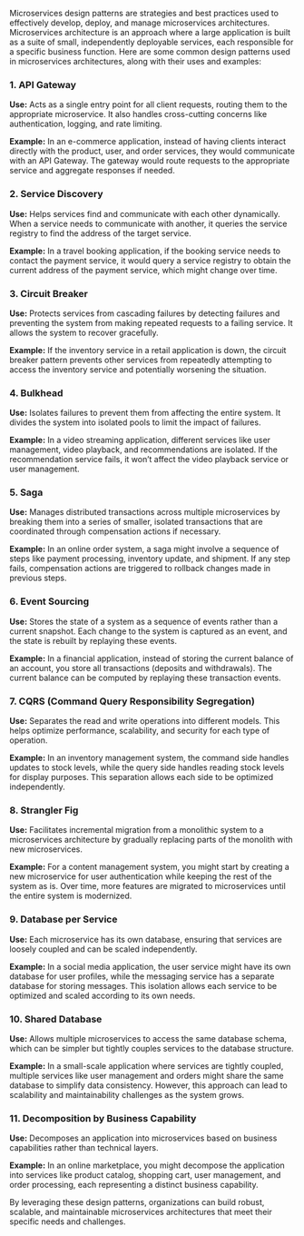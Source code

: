 Microservices design patterns are strategies and best practices used to effectively develop, deploy, and manage microservices architectures. Microservices architecture is an approach where a large application is built as a suite of small, independently deployable services, each responsible for a specific business function. Here are some common design patterns used in microservices architectures, along with their uses and examples:

### 1. **API Gateway**

**Use:** Acts as a single entry point for all client requests, routing them to the appropriate microservice. It also handles cross-cutting concerns like authentication, logging, and rate limiting.

**Example:** In an e-commerce application, instead of having clients interact directly with the product, user, and order services, they would communicate with an API Gateway. The gateway would route requests to the appropriate service and aggregate responses if needed.

### 2. **Service Discovery**

**Use:** Helps services find and communicate with each other dynamically. When a service needs to communicate with another, it queries the service registry to find the address of the target service.

**Example:** In a travel booking application, if the booking service needs to contact the payment service, it would query a service registry to obtain the current address of the payment service, which might change over time.

### 3. **Circuit Breaker**

**Use:** Protects services from cascading failures by detecting failures and preventing the system from making repeated requests to a failing service. It allows the system to recover gracefully.

**Example:** If the inventory service in a retail application is down, the circuit breaker pattern prevents other services from repeatedly attempting to access the inventory service and potentially worsening the situation.

### 4. **Bulkhead**

**Use:** Isolates failures to prevent them from affecting the entire system. It divides the system into isolated pools to limit the impact of failures.

**Example:** In a video streaming application, different services like user management, video playback, and recommendations are isolated. If the recommendation service fails, it won’t affect the video playback service or user management.

### 5. **Saga**

**Use:** Manages distributed transactions across multiple microservices by breaking them into a series of smaller, isolated transactions that are coordinated through compensation actions if necessary.

**Example:** In an online order system, a saga might involve a sequence of steps like payment processing, inventory update, and shipment. If any step fails, compensation actions are triggered to rollback changes made in previous steps.

### 6. **Event Sourcing**

**Use:** Stores the state of a system as a sequence of events rather than a current snapshot. Each change to the system is captured as an event, and the state is rebuilt by replaying these events.

**Example:** In a financial application, instead of storing the current balance of an account, you store all transactions (deposits and withdrawals). The current balance can be computed by replaying these transaction events.

### 7. **CQRS (Command Query Responsibility Segregation)**

**Use:** Separates the read and write operations into different models. This helps optimize performance, scalability, and security for each type of operation.

**Example:** In an inventory management system, the command side handles updates to stock levels, while the query side handles reading stock levels for display purposes. This separation allows each side to be optimized independently.

### 8. **Strangler Fig**

**Use:** Facilitates incremental migration from a monolithic system to a microservices architecture by gradually replacing parts of the monolith with new microservices.

**Example:** For a content management system, you might start by creating a new microservice for user authentication while keeping the rest of the system as is. Over time, more features are migrated to microservices until the entire system is modernized.

### 9. **Database per Service**

**Use:** Each microservice has its own database, ensuring that services are loosely coupled and can be scaled independently.

**Example:** In a social media application, the user service might have its own database for user profiles, while the messaging service has a separate database for storing messages. This isolation allows each service to be optimized and scaled according to its own needs.

### 10. **Shared Database**

**Use:** Allows multiple microservices to access the same database schema, which can be simpler but tightly couples services to the database structure.

**Example:** In a small-scale application where services are tightly coupled, multiple services like user management and orders might share the same database to simplify data consistency. However, this approach can lead to scalability and maintainability challenges as the system grows.

### 11. **Decomposition by Business Capability**

**Use:** Decomposes an application into microservices based on business capabilities rather than technical layers.

**Example:** In an online marketplace, you might decompose the application into services like product catalog, shopping cart, user management, and order processing, each representing a distinct business capability.

By leveraging these design patterns, organizations can build robust, scalable, and maintainable microservices architectures that meet their specific needs and challenges.
